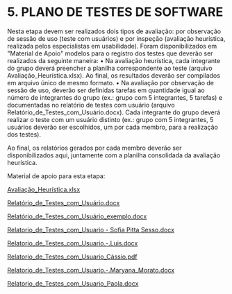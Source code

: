 # 5. PLANO DE TESTES DE SOFTWARE
   
Nesta etapa devem ser realizados dois tipos de avaliação: por observação de sessão de uso (teste com usuários) e por inspeção (avaliação heurística, realizada pelos especialistas em usabilidade). Foram disponibilizados em "Material de Apoio" modelos para o registro dos testes que deverão ser realizados da seguinte maneira:
•	Na avaliação heurística, cada integrante do grupo deverá preencher a planilha correspondente ao teste (arquivo Avaliação_Heurística.xlsx). Ao final, os resultados deverão ser compilados em arquivo único de mesmo formato.
•	Na avaliação por observação de sessão de uso, deverão ser definidas tarefas em quantidade igual ao número de integrantes do grupo (ex.: grupo com 5 integrantes, 5 tarefas) e documentadas no relatório de testes com usuário (arquivo Relatório_de_Testes_com_Usuário.docx). Cada integrante do grupo deverá realizar o teste com um usuário distinto (ex.: grupo com 5 integrantes, 5 usuários deverão ser escolhidos, um por cada membro, para a realização dos testes).

Ao final, os relatórios gerados por cada membro deverão ser disponibilizados aqui, juntamente com a planilha consolidada da avaliação heurística.

Material de apoio para esta etapa:


[Avaliação_Heurística.xlsx](https://github.com/user-attachments/files/16501461/Avaliacao_Heuristica.xlsx) 

[Relatório_de_Testes_com_Usuário.docx](https://github.com/user-attachments/files/16501456/Relatorio_de_Testes_com_Usuario.docx)

[Relatório_de_Testes_com_Usuário_exemplo.docx](https://github.com/user-attachments/files/16501459/Relatorio_de_Testes_com_Usuario_exemplo.docx)

[Relatorio_de_Testes_com_Usuario - Sofia Pitta Sesso.docx](https://github.com/user-attachments/files/17952442/Relatorio_de_Testes_com_Usuario.-.Sofia.Pitta.Sesso.docx)

[Relatorio_de_Testes_com_Usuario.-.Luis.docx](https://github.com/user-attachments/files/17963295/Relatorio_de_Testes_com_Usuario.-.Luis.docx)

[Relatorio_de_Testes_com_Usuario_Cássio.pdf](https://github.com/user-attachments/files/17969417/Relatorio_de_Testes_com_Usuario_Cassio.pdf)

[Relatorio_de_Testes_com_Usuario.-.Maryana_Morato.docx](https://github.com/user-attachments/files/17969663/Relatorio_de_Testes_com_Usuario.-.Maryana_Morato.docx)

[Relatorio_de_Testes_com_Usuario_Paola.docx](https://github.com/user-attachments/files/17970157/Relatorio_de_Testes_com_Usuario_Paola.docx)